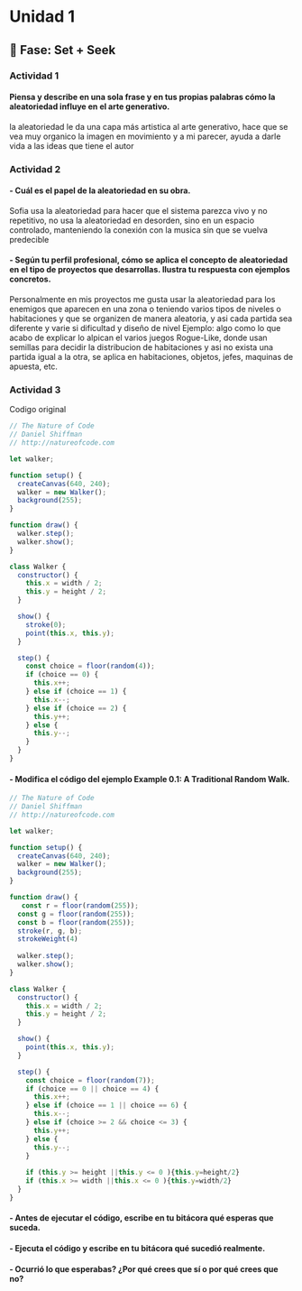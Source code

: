 # Unidad 1

## 🔎 Fase: Set + Seek

### Actividad 1
#### Piensa y describe en una sola frase y en tus propias palabras cómo la aleatoriedad influye en el arte generativo.
la aleatoriedad le da una capa más artistica al arte generativo, hace que se vea muy organico la imagen en movimiento y a mi parecer, ayuda a darle vida a las ideas que tiene el autor

### Actividad 2
#### - Cuál es el papel de la aleatoriedad en su obra.
Sofia usa la aleatoriedad para hacer que el sistema parezca vivo y no repetitivo, no usa la aleatoriedad en desorden, sino en un espacio controlado, manteniendo la conexión con la musica sin que se vuelva predecible
#### - Según tu perfil profesional, cómo se aplica el concepto de aleatoriedad en el tipo de proyectos que desarrollas. Ilustra tu respuesta con ejemplos concretos.
Personalmente en mis proyectos me gusta usar la aleatoriedad para los enemigos que aparecen en una zona o teniendo varios tipos de niveles o habitaciones y que se organizen de manera aleatoria, y asi cada partida sea diferente y varie si dificultad y diseño de nivel
Ejemplo: algo como lo que acabo de explicar lo alpican el varios juegos Rogue-Like, donde usan semillas para decidir la distribucion de habitaciones y asi no exista una partida igual a la otra, se aplica en habitaciones, objetos, jefes, maquinas de apuesta, etc.

### Actividad 3
Codigo original
```js
// The Nature of Code
// Daniel Shiffman
// http://natureofcode.com

let walker;

function setup() {
  createCanvas(640, 240);
  walker = new Walker();
  background(255);
}

function draw() {
  walker.step();
  walker.show();
}

class Walker {
  constructor() {
    this.x = width / 2;
    this.y = height / 2;
  }

  show() {
    stroke(0);
    point(this.x, this.y);
  }

  step() {
    const choice = floor(random(4));
    if (choice == 0) {
      this.x++;
    } else if (choice == 1) {
      this.x--;
    } else if (choice == 2) {
      this.y++;
    } else {
      this.y--;
    }
  }
}

```
#### - Modifica el código del ejemplo Example 0.1: A Traditional Random Walk.
```js
// The Nature of Code
// Daniel Shiffman
// http://natureofcode.com

let walker;

function setup() {
  createCanvas(640, 240);
  walker = new Walker();
  background(255);
}

function draw() {
   const r = floor(random(255));
  const g = floor(random(255));
  const b = floor(random(255));
  stroke(r, g, b);
  strokeWeight(4)
  
  walker.step();
  walker.show();
}

class Walker {
  constructor() {
    this.x = width / 2;
    this.y = height / 2;
  }

  show() {
    point(this.x, this.y);
  }

  step() {
    const choice = floor(random(7));
    if (choice == 0 || choice == 4) {
      this.x++;
    } else if (choice == 1 || choice == 6) {
      this.x--;
    } else if (choice >= 2 && choice <= 3) {
      this.y++;
    } else {
      this.y--;
    }
    
    if (this.y >= height ||this.y <= 0 ){this.y=height/2}
    if (this.x >= width ||this.x <= 0 ){this.y=width/2}
  }
}

```
#### - Antes de ejecutar el código, escribe en tu bitácora qué esperas que suceda.
#### - Ejecuta el código y escribe en tu bitácora qué sucedió realmente.
#### - Ocurrió lo que esperabas? ¿Por qué crees que sí o por qué crees que no?

